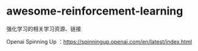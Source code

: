 # awesome-reinforcement-learning
强化学习的相关学习资源、链接

Openai Spinning Up ：https://spinningup.openai.com/en/latest/index.html

